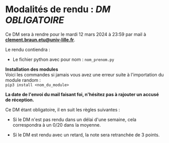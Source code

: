 # Modalités de rendu : ***DM OBLIGATOIRE***  
Ce DM sera à rendre pour le mardi 12 mars 2024 à 23:59 par mail à **clement.braun.etu@univ-lille.fr**.

Le rendu contiendra : 
- Le fichier python avec pour nom : `nom_prenom.py`

**Installation des modules**  
Voici les commandes si jamais vous avez une erreur suite à l'importation du module random :  
`pip3 install <nom_du_module>`

**La date de l'envoi du mail faisant foi, n'hésitez pas à rajouter un accusé de réception.**
<br>

Ce DM étant obligatoire, il en suit les règles suivantes :  

- Si le DM n'est pas rendu dans un délai d'une semaine, cela correspondra à un 0/20 dans la moyenne.
  
- Si le DM est rendu avec un retard, la note sera retranchée de 3 points.

